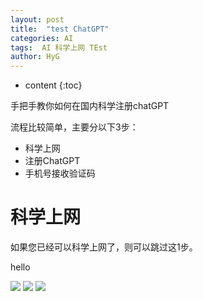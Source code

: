 ```yaml
---
layout: post
title:  "test ChatGPT"
categories: AI
tags:  AI 科学上网 TEst
author: HyG
---
```


* content
{:toc}

手把手教你如何在国内科学注册chatGPT

流程比较简单，主要分以下3步：

- 科学上网
- 注册ChatGPT
- 手机号接收验证码





# 科学上网

如果您已经可以科学上网了，则可以跳过这1步。


hello





![](https://i.imgur.com/y0cdxkh.jpg)
![](https://i.imgur.com/h8wjd1E.jpg)
![](https://i.imgur.com/aaY0Mwt.jpg)


